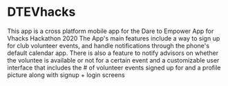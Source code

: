 # DTEVhacks
This app is a cross platform mobile app for the Dare to Empower App for Vhacks Hackathon 2020
The App's main features include a way to sign up for club volunteer events, and handle notifications through the phone's default calendar app. 
There is also a feature to notify advisors on whether the voluntee is available or not for a certain event and a customizable user
interface that includes the # of volunteer events signed up for and a profile picture along with signup + login screens
